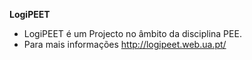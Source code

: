 **LogiPEET**


- LogiPEET é um Projecto no âmbito da disciplina PEE.
- Para mais informações http://logipeet.web.ua.pt/ 


